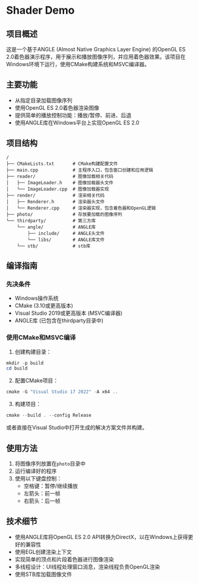 # Shader Demo

## 项目概述

这是一个基于ANGLE (Almost Native Graphics Layer Engine) 的OpenGL ES 2.0着色器演示程序，用于展示和播放图像序列，并应用着色器效果。该项目在Windows环境下运行，使用CMake构建系统和MSVC编译器。

## 主要功能

- 从指定目录加载图像序列
- 使用OpenGL ES 2.0着色器渲染图像
- 提供简单的播放控制功能：播放/暂停、前进、后退
- 使用ANGLE库在Windows平台上实现OpenGL ES 2.0

## 项目结构

```
/
├── CMakeLists.txt       # CMake构建配置文件
├── main.cpp             # 主程序入口，包含窗口创建和应用逻辑
├── reader/              # 图像加载相关代码
│   ├── ImageLoader.h    # 图像加载器头文件
│   └── ImageLoader.cpp  # 图像加载器实现
├── render/              # 渲染相关代码
│   ├── Renderer.h       # 渲染器头文件
│   └── Renderer.cpp     # 渲染器实现，包含着色器和OpenGL逻辑
├── photo/               # 存放要加载的图像序列
└── thirdparty/          # 第三方库
    └── angle/           # ANGLE库
        ├── include/     # ANGLE头文件
        └── libs/        # ANGLE库文件
    └── stb/             # stb库
```

## 编译指南

### 先决条件

- Windows操作系统
- CMake (3.10或更高版本)
- Visual Studio 2019或更高版本 (MSVC编译器)
- ANGLE库 (已包含在thirdparty目录中)

### 使用CMake和MSVC编译

1. 创建构建目录：

```powershell
mkdir -p build
cd build
```

2. 配置CMake项目：

```powershell
cmake -G "Visual Studio 17 2022" -A x64 ..
```

3. 构建项目：

```powershell
cmake --build . --config Release
```

或者直接在Visual Studio中打开生成的解决方案文件并构建。

## 使用方法

1. 将图像序列放置在`photo`目录中
2. 运行编译好的程序
3. 使用以下键盘控制：
   - 空格键：暂停/继续播放
   - 左箭头：前一帧
   - 右箭头：后一帧

## 技术细节

- 使用ANGLE库将OpenGL ES 2.0 API转换为DirectX，以在Windows上获得更好的兼容性
- 使用EGL创建渲染上下文
- 实现简单的顶点和片段着色器进行图像渲染
- 多线程设计：UI线程处理窗口消息，渲染线程负责OpenGL渲染
- 使用STB库加载图像文件
